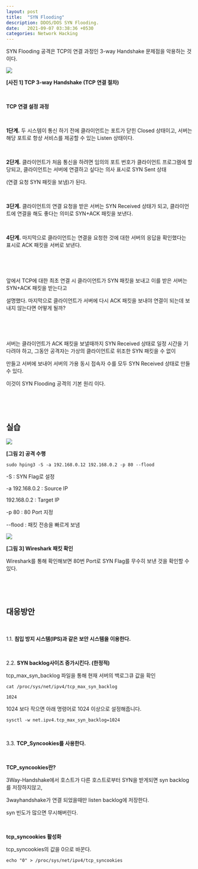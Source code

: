 ```yaml
---
layout: post
title:  "SYN Flooding"
description: DDOS/DOS SYN Flooding.
date:   2021-09-07 03:38:36 +0530
categories: Network Hacking
---
```

SYN Flooding 공격은 TCP의 연결 과정인 3-way Handshake 문제점을 악용하는 것이다.



![](https://github.com/hackintoanetwork/hackintoanetwork.github.io/blob/main/_posts/img/SYN-Flooding-02/3-way-handshake.png?raw=true)

**[사진 1] TCP 3-way Handshake (TCP 연결 절차)**

​    

**TCP 연결 설정 과정**

​    

**1단계.** 두 시스템이 통신 하기 전에 클라이언트는 포트가 닫힌 Closed 상태이고, 서버는 해당 포트로 항상 서비스를 제공할 수 있는 Listen 상태이다.

​    

**2단계.** 클라이언트가 처음 통신을 하려면 임의의 포트 번호가 클라이언트 프로그램에 할당되고, 클라이언트는 서버에 연결하고 싶다는 의사 표시로 SYN Sent 상태

(연결 요청 SYN 패킷을 보냄)가 된다.

​    

**3단계.** 클라이언트의 연결 요청을 받은 서버는 SYN Received 상태가 되고, 클라이언트에 연결을 해도 좋다는 의미로 SYN+ACK 패킷을 보낸다.

​    

**4단계.** 마지막으로 클라이언트는 연결을 요청한 것에 대한 서버의 응답을 확인했다는 표시로 ACK 패킷을 서버로 보낸다.

​    


​    

앞에서 TCP에 대한 최초 연결 시 클라이언트가 SYN 패킷을 보내고 이를 받은 서버는 SYN+ACK 패킷을 받는다고

설명했다. 마지막으로 클라이언트가 서버에 다시 ACK 패킷을 보내야 연결이 되는데 보내지 않는다면 어떻게 될까?

​    


​    

서버는 클라이언트가 ACK 패킷을 보낼때까지 SYN Received 상태로 일정 시간을 기다려야 하고, 그동안 공격자는 가상의 클라이언트로 위조한 SYN 패킷을 수 없이 

만들고 서버에 보내어 서버의 가용 동시 접속자 수를 모두 SYN Received 상태로 만들 수 있다.

이것이 SYN Flooding 공격의 기본 원리 이다.

​    


​    

## **실습**



![](https://github.com/hackintoanetwork/hackintoanetwork.github.io/blob/main/_posts/img/SYN-Flooding-02/hping3.PNG?raw=true)

**[그림 2] 공격 수행**

```sudo hping3 -S -a 192.168.0.12 192.168.0.2 -p 80 --flood```

-S : SYN Flag로 설정

-a 192.168.0.2 : Source IP 

192.168.0.2 : Target IP

-p 80 : 80 Port 지정

--flood : 패킷 전송을 빠르게 보냄



![](https://github.com/hackintoanetwork/hackintoanetwork.github.io/blob/main/_posts/img/SYN-Flooding-02/SYN-Flag.PNG?raw=true)

**[그림 3]  Wireshark 패킷 확인**

Wireshark를 통해 확인해보면 80번 Port로 SYN Flag를 무수히 보낸 것을 확인할 수 있다.

​    


​    

## **대응방안**

​    

1.1. **침입 방지 시스템(IPS)과 같은 보안 시스템을 이용한다.**

​    

2.2. **SYN backlog사이즈 증가시킨다. (한정적)**

  

tcp_max_syn_backlog 파일을 통해 현재 서버의 백로그큐 값을 확인

```cat /proc/sys/net/ipv4/tcp_max_syn_backlog```

```1024```

1024 보다 작으면 아래 명령어로 1024 이상으로 설정해줍니다.

```sysctl -w net.ipv4.tcp_max_syn_backlog=1024```

​    

3.3. **TCP_Syncookies를 사용한다.**

​    

**TCP_syncookies란?**

3Way-Handshake에서 호스트가 다른 호스트로부터 SYN을 받게되면  syn backlog를 저장하지않고, 

3wayhandshake가 연결 되었을때만 listen backlog에 저장한다.

syn 빈도가 많으면 무시해버린다.

​    

**tcp_syncookies 활성화**

tcp_syncookies의 값을 0으로 바꾼다.

```echo "0" > /proc/sys/net/ipv4/tcp_syncookies```

​    


​    

